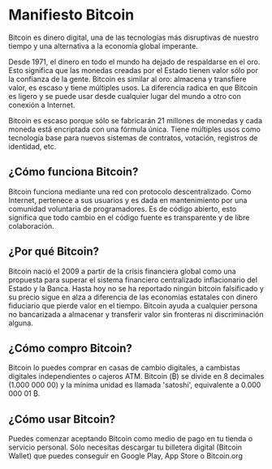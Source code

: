 

# Manifiesto Bitcoin

Bitcoin es dinero digital, una de las tecnologías más disruptivas de nuestro tiempo y una alternativa a la economía global imperante.

Desde 1971, el dinero en todo el mundo ha dejado de respaldarse en el oro. Esto significa que las monedas creadas por el Estado tienen valor sólo por la confianza de la gente. Bitcoin es similar al oro: almacena y transfiere valor, es escaso y tiene múltiples usos. La diferencia radica en que Bitcoin es ligero y se puede usar desde cualquier lugar del mundo a otro con conexión a Internet.

Bitcoin es escaso porque sólo se fabricarán 21 millones de monedas y cada moneda está encriptada con una fórmula única. Tiene múltiples usos como tecnología base para nuevos sistemas de contratos, votación, registros de identidad, etc.

## ¿Cómo funciona Bitcoin?
Bitcoin funciona mediante una red con protocolo descentralizado. Como Internet, pertenece a sus usuarios y es dada en mantenimiento por una comunidad voluntaria de programadores. Es de código abierto, esto significa que todo cambio en el código fuente es transparente y de libre colaboración.

## ¿Por qué Bitcoin?
Bitcoin nació el 2009 a partir de la crisis financiera global como una propuesta para superar el sistema financiero centralizado inflacionario del Estado y la Banca. Hasta hoy no se ha reportado ningún bitcoin falsificado y su precio sigue en alza a diferencia de las economías estatales con dinero fiduciario que pierde valor en el tiempo. Bitcoin ayuda a cualquier persona no bancarizada a almacenar y transferir valor sin fronteras ni discriminación alguna.

## ¿Cómo compro Bitcoin?
Bitcoin lo puedes comprar en casas de cambio digitales, a cambistas digitales independientes o cajeros ATM. Bitcoin (₿) se divide en 8 decimales (1.000 000 00) y la mínima unidad es llamada 'satoshi', equivalente a 0.000 000 01 ₿.

## ¿Cómo usar Bitcoin?
Puedes comenzar aceptando Bitcoin como medio de pago en tu tienda o servicio personal. Sólo necesitas descargar tu billetera digital (Bitcoin Wallet) que puedes conseguir en Google Play, App Store o Bitcoin.org




